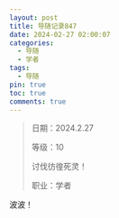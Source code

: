 ```yaml
---
layout: post
title: 导随记录847
date: 2024-02-27 02:00:07
categories:
  - 导随
  - 学者
tags:
  - 导随
pin: true
toc: true
comments: true
---
```

> 日期：2024.2.27
>
> 等级：10
>
> 讨伐彷徨死灵！
>
> 职业：学者

波波！